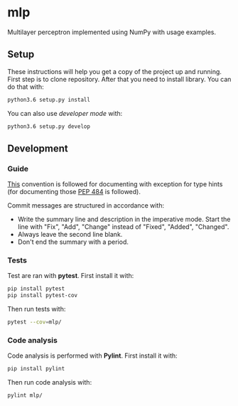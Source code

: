 # mlp
Multilayer perceptron implemented using NumPy with usage examples.

## Setup
These instructions will help you get a copy of the project up and running.
First step is to clone repository. After that you need to install library. You can do that with:
```bash
python3.6 setup.py install
```
You can also use _developer mode_ with:
```bash
python3.6 setup.py develop
```

## Development

### Guide
[This](http://sphinxcontrib-napoleon.readthedocs.io/en/latest/example_google.html) convention is followed for documenting with exception for type hints (for documenting those [PEP 484](https://www.python.org/dev/peps/pep-0484/) is followed).

Commit messages are structured in accordance with:
- Write the summary line and description in the imperative mode. Start the line with "Fix", "Add", "Change" instead of "Fixed", "Added", "Changed".
- Always leave the second line blank.
- Don't end the summary with a period.

### Tests
Test are ran with __pytest__. First install it with:
```bash
pip install pytest
pip install pytest-cov
```
Then run tests with:
```bash
pytest --cov=mlp/
```

### Code analysis
Code analysis is performed with __Pylint__. First install it with:
```bash
pip install pylint
```
Then run code analysis with:
```bash
pylint mlp/
```
